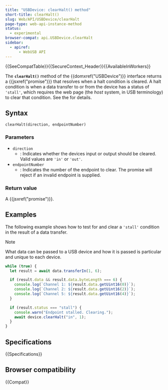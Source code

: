 ```yaml
---
title: "USBDevice: clearHalt() method"
short-title: clearHalt()
slug: Web/API/USBDevice/clearHalt
page-type: web-api-instance-method
status:
  - experimental
browser-compat: api.USBDevice.clearHalt
sidebar:
  - apiref:
      - WebUSB API
---
```


{{SeeCompatTable}}{{SecureContext_Header}}{{AvailableInWorkers}}

The **`clearHalt()`** method of the {{domxref("USBDevice")}}
interface returns a {{jsxref("promise")}} that resolves when a halt condition is
cleared. A halt condition is when a data transfer to or from the device has a status
of `'stall'`, which requires the web page (the _host_ system, in USB
terminology) to clear that condition. See the for details.

## Syntax

```js-nolint
clearHalt(direction, endpointNumber)
```

### Parameters

- `direction`
  - : Indicates whether the devices input or output should be cleared. Valid values
    are `'in'` or `'out'`.
- `endpointNumber`
  - : Indicates the number of the endpoint to clear. The promise will reject if an invalid
    endpoint is supplied.

### Return value

A {{jsxref("promise")}}.

## Examples

The following example shows how to test for and clear a `'stall'` condition
in the result of a data transfer.

> [!NOTE]
> What data can be passed to a USB device and how it is passed is particular and unique
> to each device.

```js
while (true) {
  let result = await data.transferIn(1, 6);

  if (result.data && result.data.byteLength === 6) {
    console.log(`Channel 1: ${result.data.getUint16(0)}`);
    console.log(`Channel 2: ${result.data.getUint16(2)}`);
    console.log(`Channel 5: ${result.data.getUint16(4)}`);
  }

  if (result.status === "stall") {
    console.warn("Endpoint stalled. Clearing.");
    await device.clearHalt("in", 1);
  }
}
```

## Specifications

{{Specifications}}

## Browser compatibility

{{Compat}}
